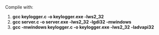 Compile with:
1. **gcc keylogger.c -o keylogger.exe -lws2_32** 
2. **gcc server.c -o server.exe -lws2_32 -lgdi32 -mwindows**
3. **gcc -mwindows keylogger.c -o keylogger.exe -lws2_32 -ladvapi32**
